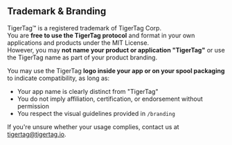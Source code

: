## Trademark & Branding

TigerTag™ is a registered trademark of TigerTag Corp.  
You are **free to use the TigerTag protocol** and format in your own applications and products under the MIT License.  
However, you may **not name your product or application \"TigerTag\"** or use the TigerTag name as part of your product branding.

You may use the TigerTag **logo inside your app or on your spool packaging** to indicate compatibility, as long as:

- Your app name is clearly distinct from \"TigerTag\"
- You do not imply affiliation, certification, or endorsement without permission
- You respect the visual guidelines provided in `/branding`

If you're unsure whether your usage complies, contact us at [tigertag@tigertag.io](mailto:tigertag@tigertag.io).
